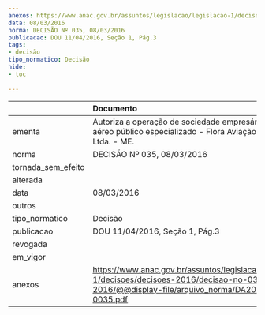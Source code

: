 ```yaml
---
anexos: https://www.anac.gov.br/assuntos/legislacao/legislacao-1/decisoes/decisoes-2016/decisao-no-035-08-03-2016/@@display-file/arquivo_norma/DA2016-0035.pdf
data: 08/03/2016
norma: DECISÃO Nº 035, 08/03/2016
publicacao: DOU 11/04/2016, Seção 1, Pág.3
tags:
- decisão
tipo_normatico: Decisão
hide: 
- toc 
 
---
```


|                    | Documento                                                                                                                                              |
|:-------------------|:-------------------------------------------------------------------------------------------------------------------------------------------------------|
| ementa             | Autoriza a operação de sociedade empresária de serviço aéreo público especializado - Flora Aviação Agrícola Ltda. - ME.                                |
| norma              | DECISÃO Nº 035, 08/03/2016                                                                                                                             |
| tornada_sem_efeito |                                                                                                                                                        |
| alterada           |                                                                                                                                                        |
| data               | 08/03/2016                                                                                                                                             |
| outros             |                                                                                                                                                        |
| tipo_normatico     | Decisão                                                                                                                                                |
| publicacao         | DOU 11/04/2016, Seção 1, Pág.3                                                                                                                         |
| revogada           |                                                                                                                                                        |
| em_vigor           |                                                                                                                                                        |
| anexos             | https://www.anac.gov.br/assuntos/legislacao/legislacao-1/decisoes/decisoes-2016/decisao-no-035-08-03-2016/@@display-file/arquivo_norma/DA2016-0035.pdf |
